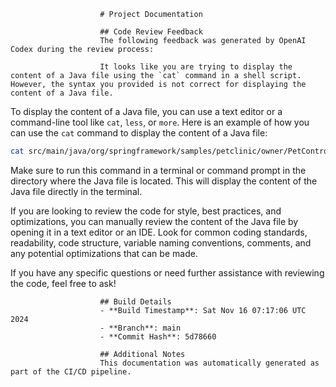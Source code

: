                         # Project Documentation
                        
                        ## Code Review Feedback
                        The following feedback was generated by OpenAI Codex during the review process:
                        
                        It looks like you are trying to display the content of a Java file using the `cat` command in a shell script. However, the syntax you provided is not correct for displaying the content of a Java file.

To display the content of a Java file, you can use a text editor or a command-line tool like `cat`, `less`, or `more`. Here is an example of how you can use the `cat` command to display the content of a Java file:

```bash
cat src/main/java/org/springframework/samples/petclinic/owner/PetController.java
```

Make sure to run this command in a terminal or command prompt in the directory where the Java file is located. This will display the content of the Java file directly in the terminal.

If you are looking to review the code for style, best practices, and optimizations, you can manually review the content of the Java file by opening it in a text editor or an IDE. Look for common coding standards, readability, code structure, variable naming conventions, comments, and any potential optimizations that can be made.

If you have any specific questions or need further assistance with reviewing the code, feel free to ask!
                        
                        ## Build Details
                        - **Build Timestamp**: Sat Nov 16 07:17:06 UTC 2024
                        - **Branch**: main
                        - **Commit Hash**: 5d78660
                        
                        ## Additional Notes
                        This documentation was automatically generated as part of the CI/CD pipeline.
                    